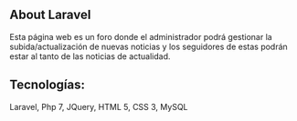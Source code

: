 ## About Laravel

Esta página web es un foro donde el administrador podrá gestionar la subida/actualización de nuevas noticias y los seguidores de estas podrán estar al tanto de las noticias de actualidad.

Tecnologías:
---------------

Laravel, Php 7, JQuery, HTML 5, CSS 3, MySQL
